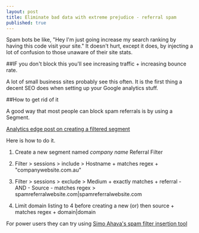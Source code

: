 ```yaml
---
layout: post
title: Eliminate bad data with extreme prejudice - referral spam
published: true
---
```


Spam bots be like, "Hey I'm just going increase my search ranking by having this code visit your site." It doesn't hurt, except it does, by injecting a lot of confusion to those unaware of their site stats.

##IF you don't block this you'll see increasing traffic + increasing bounce rate.

A lot of small business sites probably see this often. It is the first thing a decent SEO does when setting up your Google analytics stuff.

##How to get rid of it 

A good way that most people can block spam referrals is by using a Segment. 

[Analytics edge post on creating a filtered segment](http://www.analyticsedge.com/2015/01/advanced-segment-eliminate-spam-referrals/)

Here is how to do it.

1. Create a new segment named *company name* Referral Filter

2. Filter > sessions > include > Hostname + matches regex + "companywebsite.com.au"

3. Filter > sessions > exclude > Medium + exactly matches + referral - AND - Source - matches regex > spamreferralwebsite.com|spamreferralwebsite.com

4. Limit domain listing to 4 before creating a new (or) then source + matches regex + domain|domain

For power users they can try using [Simo Ahava's spam filter insertion tool](http://www.simoahava.com/analytics/spam-filter-insertion-tool/)